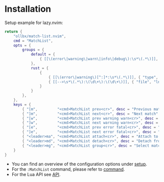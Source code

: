 # Installation

Setup example for lazy.nvim:

```lua
return {
    "ollbx/match-list.nvim",
    cmd = "MatchList",
    opts = {
        groups = {
            default = {
                { [[\(error\|warning\|warn\|info\|debug\):\s*\(.*\)]], { "type", "message" } }
            },
            rust = {
                {
                    { [[\(error\|warning\)[^:]*:\s*\(.*\)]], { "type", "message" } },
                    { [[-->\s*\(.*\):\(\d\+\):\(\d\+\)]], { "file", "lnum", "col" } }
                }
            }
        },
    },
    keys = {
        { "[m",         "<cmd>MatchList prev<cr>", desc = "Previous match" },
        { "]m",         "<cmd>MatchList next<cr>", desc = "Next match" },
        { "[w",         "<cmd>MatchList prev warning warn<cr>", desc = "Previous warning" },
        { "]w",         "<cmd>MatchList next warning warn<cr>", desc = "Next warning" },
        { "[e",         "<cmd>MatchList prev error fatal<cr>", desc = "Previous error" },
        { "]e",         "<cmd>MatchList next error fatal<cr>", desc = "Next error" },
        { "<leader>ma", "<cmd>MatchList attach<cr>", desc = "Attach to buffer" },
        { "<leader>md", "<cmd>MatchList detach<cr>", desc = "Detach from buffer" },
        { "<leader>mg", "<cmd>MatchList group<cr>", desc = "Select match group" },
    }
}
```

- You can find an overview of the configuration options under [setup](02-configuration.md).
- For the `:MatchList` command, please refer to [command](04-command.md).
- For the Lua API see [API](05-lua-api.md).
